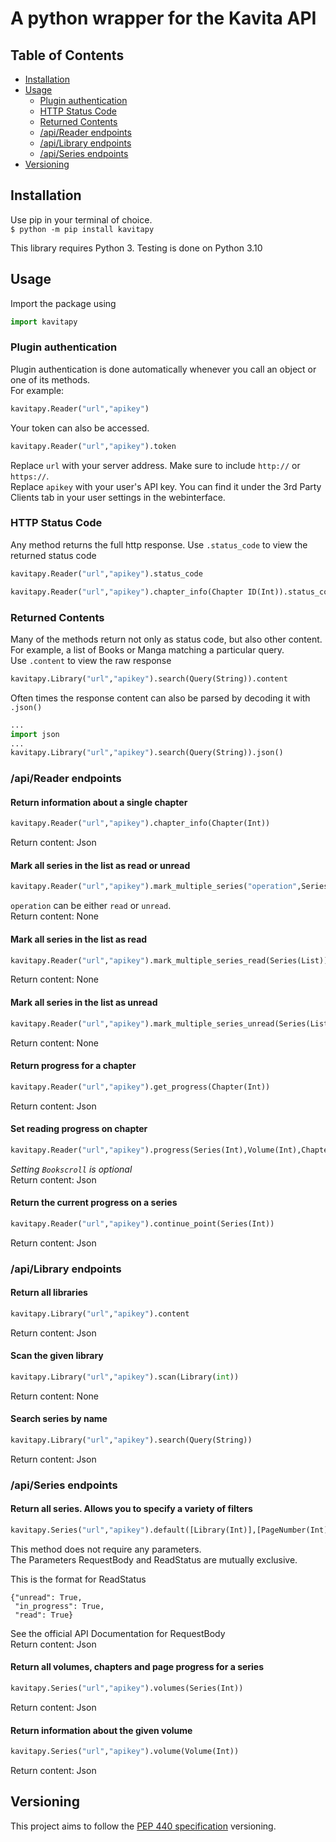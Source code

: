 # A python wrapper for the Kavita API

## Table of Contents

- [Installation](#installation)
- [Usage](#usage)
  - [Plugin authentication](#authentication)
  - [HTTP Status Code](#status_code)
  - [Returned Contents](#returned_contents)
  - [/api/Reader endpoints](#api_reader)
  - [/api/Library endpoints](#api_library)
  - [/api/Series endpoints](#api_series)
- [Versioning](#versioning)

## Installation <a name="installation"></a>

Use pip in your terminal of choice.  
`$ python -m pip install kavitapy`

This library requires Python 3. Testing is done on Python 3.10

## Usage <a name="usage"></a>

Import the package using

```python
import kavitapy
```

### Plugin authentication <a name="authentication"></a>

Plugin authentication is done automatically whenever you call an object or one of its methods.  
For example:

```python
kavitapy.Reader("url","apikey")
```

Your token can also be accessed.

```python
kavitapy.Reader("url","apikey").token
```

Replace `url` with your server address. Make sure to include `http://` or `https://`.  
Replace `apikey` with your user's API key. You can find it under the 3rd Party Clients tab in your user settings in the webinterface.

### HTTP Status Code <a name="status_code"></a>

Any method returns the full http response. Use `.status_code` to view the returned status code

```python
kavitapy.Reader("url","apikey").status_code
```

```python
kavitapy.Reader("url","apikey").chapter_info(Chapter ID(Int)).status_code
```

### Returned Contents <a name="returned_contents"></a>

Many of the methods return not only as status code, but also other content. For example, a list of Books or Manga matching a particular query.  
Use `.content` to view the raw response

```python
kavitapy.Library("url","apikey").search(Query(String)).content
```

Often times the response content can also be parsed by decoding it with `.json()`

```python
...
import json
...
kavitapy.Library("url","apikey").search(Query(String)).json()
```

### /api/Reader endpoints <a name="api_reader"></a>

#### Return information about a single chapter

```python
kavitapy.Reader("url","apikey").chapter_info(Chapter(Int))
```

Return content: Json

#### Mark all series in the list as read or unread

```python
kavitapy.Reader("url","apikey").mark_multiple_series("operation",Series(List))
```

`operation` can be either `read` or `unread`.  
Return content: None

#### Mark all series in the list as read

```python
kavitapy.Reader("url","apikey").mark_multiple_series_read(Series(List))
```

Return content: None

#### Mark all series in the list as unread

```python
kavitapy.Reader("url","apikey").mark_multiple_series_unread(Series(List))
```

Return content: None

#### Return progress for a chapter

```python
kavitapy.Reader("url","apikey").get_progress(Chapter(Int))
```

Return content: Json

#### Set reading progress on chapter

```python
kavitapy.Reader("url","apikey").progress(Series(Int),Volume(Int),Chapter(Int),Page(Int),[Bookscroll(String)])
```

_Setting `Bookscroll` is optional_  
Return content: Json

#### Return the current progress on a series

```python
kavitapy.Reader("url","apikey").continue_point(Series(Int))
```

Return content: Json

### /api/Library endpoints <a name="api_library"></a>

#### Return all libraries

```python
kavitapy.Library("url","apikey").content
```

Return content: Json

#### Scan the given library

```python
kavitapy.Library("url","apikey").scan(Library(int))
```

Return content: None

#### Search series by name

```python
kavitapy.Library("url","apikey").search(Query(String))
```

Return content: Json

### /api/Series endpoints <a name="api_series"></a>

#### Return all series. Allows you to specify a variety of filters

```python
kavitapy.Series("url","apikey").default([Library(Int)],[PageNumber(Int)],[PageSize(Int)],[ReadStatus(Dict)],[RequestBody(Dict)])
```

This method does not require any parameters.  
The Parameters RequestBody and ReadStatus are mutually exclusive.

This is the format for ReadStatus

```
{"unread": True,
 "in_progress": True,
 "read": True}
```

See the official API Documentation for RequestBody  
Return content: Json

#### Return all volumes, chapters and page progress for a series

```python
kavitapy.Series("url","apikey").volumes(Series(Int))
```

Return content: Json

#### Return information about the given volume

```python
kavitapy.Series("url","apikey").volume(Volume(Int))
```

Return content: Json

## Versioning <a name="versioning"></a>

This project aims to follow the [PEP 440 specification](https://peps.python.org/pep-0440/) versioning.
